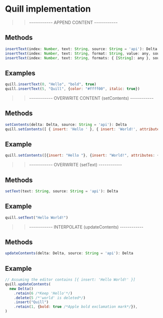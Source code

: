 # Quill implementation

> > ------------ APPEND CONTENT ------------

## Methods

```js
insertText(index: Number, text: String, source: String = 'api'): Delta
insertText(index: Number, text: String, format: String, value: any, source: String = 'api'): Delta
insertText(index: Number, text: String, formats: { [String]: any }, source: String = 'api'): Delta
```

## Examples

```js
quill.insertText(0, "Hello", "bold", true)
quill.insertText(5, "Quill", {color: "#ffff00", italic: true})
```

> > ------------ OVERWRITE CONTENT (setContents) ------------

## Methods

```js
setContents(delta: Delta, source: String = 'api'): Delta
quill.setContents([ { insert: 'Hello ' }, { insert: 'World!', attributes: { bold: true } }, { insert: '\n' } ]);
```

## Example

```js
quill.setContents([{insert: "Hello "}, {insert: "World!", attributes: {bold: true}}, {insert: "\n"}])
```

> > ------------ OVERWRITE (setText) ------------

## Methods

```js
setText(text: String, source: String = 'api'): Delta
```

## Example

```js
quill.setText("Hello World!")
```

> > ------------ INTERPOLATE (updateContents) ------------

## Methods

```js
updateContents(delta: Delta, source: String = 'api'): Delta
```

## Example

```js
// Assuming the editor contains [{ insert: 'Hello World!' }]
quill.updateContents(
  new Delta()
    .retain(6 /*Keep 'Hello'*/)
    .delete(5 /*'world' is deleted*/)
    .insert("Quill")
    .retain(1, {bold: true /*Apple bold exclamation mark*/}),
)
```
